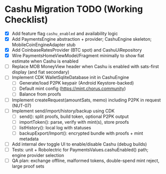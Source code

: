 # Cashu Migration TODO (Working Checklist)

- [x] Add feature flag `cashu_enabled` and availability logic
- [x] Add PaymentsEngine abstraction + provider; CashuEngine skeleton; MobileCoinEngineAdapter stub
- [x] Add CoinbaseRatesProvider (BTC spot) and CashuUiRepository
- [x] Wire PaymentsHomeViewModel/Fragment minimally to show fiat estimate when Cashu is enabled
- [ ] Replace MOB MoneyView header when Cashu is enabled with sats-first display (and fiat secondary)
- [ ] Implement CDK WalletSqliteDatabase init in CashuEngine
  - [ ] Generate/load P2PK keypair (Android Keystore-backed)
  - [ ] Default mint config (https://mint.chorus.community)
  - [ ] Balance from proofs
- [ ] Implement createRequest(amountSats, memo) including P2PK in request (NUT-07)
- [ ] Implement send/import/history/backup using CDK
  - [ ] send(): split proofs, build token, optional P2PK output
  - [ ] importToken(): parse, verify with mint(s), store proofs
  - [ ] listHistory(): local log with statuses
  - [ ] backupExport/Import(): encrypted bundle with proofs + mint metadata
- [ ] Add internal dev toggle UI to enable/disable Cashu (debug builds)
- [ ] Tests: unit + Robolectric for PaymentsValues.cashuEnabled() path; engine provider selection
- [ ] QA plan: exchange offline, malformed tokens, double-spend mint reject, large proof sets
